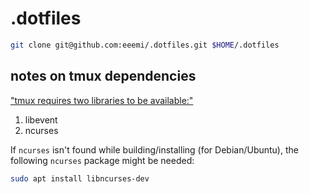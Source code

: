 # .dotfiles

```bash
git clone git@github.com:eeemi/.dotfiles.git $HOME/.dotfiles
```

## notes on tmux dependencies

["tmux requires two libraries to be available:"](https://github.com/tmux/tmux/wiki/Installing)

1. libevent
2. ncurses

If `ncurses` isn't found while building/installing (for Debian/Ubuntu), the following `ncurses` package might be needed:

```bash
sudo apt install libncurses-dev
```


